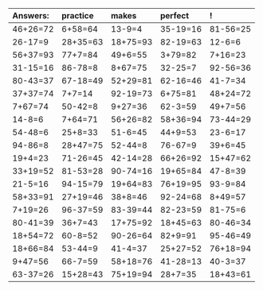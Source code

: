 | Answers: | practice | makes | perfect | ! |
| :--- | :--- | :--- | :--- | :--- |
| 46+26=72 | 6+58=64 | 13-9=4 | 35-19=16 | 81-56=25 | 
| 26-17=9 | 28+35=63 | 18+75=93 | 82-19=63 | 12-6=6 | 
| 56+37=93 | 77+7=84 | 49+6=55 | 3+79=82 | 7+16=23 | 
| 31-15=16 | 86-78=8 | 8+67=75 | 32-25=7 | 92-56=36 | 
| 80-43=37 | 67-18=49 | 52+29=81 | 62-16=46 | 41-7=34 | 
| 37+37=74 | 7+7=14 | 92-19=73 | 6+75=81 | 48+24=72 | 
| 7+67=74 | 50-42=8 | 9+27=36 | 62-3=59 | 49+7=56 | 
| 14-8=6 | 7+64=71 | 56+26=82 | 58+36=94 | 73-44=29 | 
| 54-48=6 | 25+8=33 | 51-6=45 | 44+9=53 | 23-6=17 | 
| 94-86=8 | 28+47=75 | 52-44=8 | 76-67=9 | 39+6=45 | 
| 19+4=23 | 71-26=45 | 42-14=28 | 66+26=92 | 15+47=62 | 
| 33+19=52 | 81-53=28 | 90-74=16 | 19+65=84 | 47-8=39 | 
| 21-5=16 | 94-15=79 | 19+64=83 | 76+19=95 | 93-9=84 | 
| 58+33=91 | 27+19=46 | 38+8=46 | 92-24=68 | 8+49=57 | 
| 7+19=26 | 96-37=59 | 83-39=44 | 82-23=59 | 81-75=6 | 
| 80-41=39 | 36+7=43 | 17+75=92 | 18+45=63 | 80-46=34 | 
| 18+54=72 | 60-8=52 | 90-26=64 | 82+9=91 | 95-46=49 | 
| 18+66=84 | 53-44=9 | 41-4=37 | 25+27=52 | 76+18=94 | 
| 9+47=56 | 66-7=59 | 58+18=76 | 41-28=13 | 40-3=37 | 
| 63-37=26 | 15+28=43 | 75+19=94 | 28+7=35 | 18+43=61 | 
